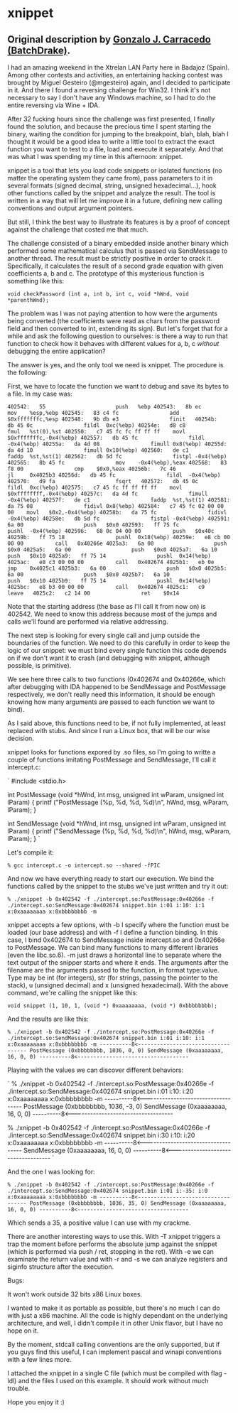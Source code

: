 # xnippet

## Original description by [Gonzalo J. Carracedo (BatchDrake)](https://twitter.com/BatchDrake).

I had an amazing weekend in the Xtrelan LAN Party here in Badajoz (Spain). Among other contests and activities, an entertaining hacking contest was brought by Miguel Gesteiro (@mgesteiro) again, and I decided to participate in it. And there I found a reversing challenge for Win32. I think it's not necessary to say I don't have any Windows machine, so I had to do the entire reversing via Wine + IDA.

After 32 fucking hours since the challenge was first presented, I finally found the solution, and because the precious time I spent starting the binary, waiting the condition for jumping to the breakpoint, blah, blah, blah I thought it would be a good idea to write a little tool to extract the exact function you want to test to a file, load and execute it separately. And that was what I was spending my time in this afternoon: xnippet.

xnippet is a tool that lets you load code snippets or isolated functions (no matter the operating system they came from), pass parameters to it in several formats (signed decimal, string, unsigned hexadecimal...), hook other functions called by the snippet and analyze the result. The tool is written in a way that will let me improve it in a future, defining new calling conventions and output argument pointers.

But still, I think the best way to illustrate its features is by a proof of concept against the challenge that costed me that much.

The challenge consisted of a binary embedded inside another binary which performed some mathematical calculus that is passed via SendMessage to another thread. The result must be strictly positive in order to crack it. Specifically, it calculates the result of a second grade equation with given coefficients a, b and c. The prototype of this mysterious function is something like this:

`
void checkPassword (int a, int b, int c, void *hWnd, void *parenthWnd);
`

The problem was I was not paying attention to how were the arguments being converted (the coefficients were read as chars from the password field and then converted to int, extending its sign). But let's forget that for a while and ask the following question to ourselves: is there a way to run that function to check how it behaves with different values for a, b, c *without* debugging the entire application?

The answer is yes, and the only tool we need is xnippet. The procedure is the following:

First, we have to locate the function we want to debug and save its bytes to a file. In my case was:

`
  402542:	55                   	push   %ebp
  402543:	8b ec                	mov    %esp,%ebp
  402545:	83 c4 fc             	add    $0xfffffffc,%esp
  402548:	9b db e3             	finit  
  40254b:	db 45 0c             	fildl  0xc(%ebp)
  40254e:	d8 c8                	fmul   %st(0),%st
  402550:	c7 45 fc fc ff ff ff 	movl   $0xfffffffc,-0x4(%ebp)
  402557:	db 45 fc             	fildl  -0x4(%ebp)
  40255a:	da 4d 08             	fimull 0x8(%ebp)
  40255d:	da 4d 10             	fimull 0x10(%ebp)
  402560:	de c1                	faddp  %st,%st(1)
  402562:	db 5d fc             	fistpl -0x4(%ebp)
  402565:	8b 45 fc             	mov    -0x4(%ebp),%eax
  402568:	83 f8 00             	cmp    $0x0,%eax
  40256b:	7c 46                	jl     0x4025b3
  40256d:	db 45 fc             	fildl  -0x4(%ebp)
  402570:	d9 fa                	fsqrt  
  402572:	db 45 0c             	fildl  0xc(%ebp)
  402575:	c7 45 fc ff ff ff ff 	movl   $0xffffffff,-0x4(%ebp)
  40257c:	da 4d fc             	fimull -0x4(%ebp)
  40257f:	de c1                	faddp  %st,%st(1)
  402581:	da 75 08             	fidivl 0x8(%ebp)
  402584:	c7 45 fc 02 00 00 00 	movl   $0x2,-0x4(%ebp)
  40258b:	da 75 fc             	fidivl -0x4(%ebp)
  40258e:	db 5d fc             	fistpl -0x4(%ebp)
  402591:	6a 00                	push   $0x0
  402593:	ff 75 fc             	pushl  -0x4(%ebp)
  402596:	68 0c 04 00 00       	push   $0x40c
  40259b:	ff 75 18             	pushl  0x18(%ebp)
  40259e:	e8 cb 00 00 00       	call   0x40266e
  4025a3:	6a 00                	push   $0x0
  4025a5:	6a 00                	push   $0x0
  4025a7:	6a 10                	push   $0x10
  4025a9:	ff 75 14             	pushl  0x14(%ebp)
  4025ac:	e8 c3 00 00 00       	call   0x402674
  4025b1:	eb 0e                	jmp    0x4025c1
  4025b3:	6a 00                	push   $0x0
  4025b5:	6a 00                	push   $0x0
  4025b7:	6a 10                	push   $0x10
  4025b9:	ff 75 14             	pushl  0x14(%ebp)
  4025bc:	e8 b3 00 00 00       	call   0x402674
  4025c1:	c9                   	leave  
  4025c2:	c2 14 00             	ret    $0x14
`

Note that the starting address (the base as I'll call it from now on) is 402542. We need to know this address because most of the jumps and calls we'll found are performed via relative addressing.

The next step is looking for every single call and jump outside the boundaries of the function. We need to do this carefully in order to keep the logic of our snippet: we must bind every single function this code depends on if we don't want it to crash (and debugging with xnippet, although possible, is primitive).

We see here three calls to two functions (0x402674 and 0x40266e, which after debugging with IDA happened to be SendMessage and PostMessage respectively, we don't really need this information, it should be enough knowing how many arguments are passed to each function we want to bind).

As I said above, this functions need to be, if not fully implemented, at least replaced with stubs. And since I run a Linux box, that will be our wise decision.

xnippet looks for functions expored by .so files, so I'm going to writte a couple of functions imitating PostMessage and SendMessage, I'll call it intercept.c:

`
#include <stdio.h>

int
PostMessage (void *hWnd, int msg, unsigned int wParam, unsigned int lParam)
{
  printf ("PostMessage (%p, %d, %d, %d)\n", hWnd, msg, wParam, lParam);
}

int
SendMessage (void *hWnd, int msg, unsigned int wParam, unsigned int lParam)
{
  printf ("SendMessage (%p, %d, %d, %d)\n", hWnd, msg, wParam, lParam);
}
`

Let's compile it:

`
% gcc intercept.c -o intercept.so --shared -fPIC
`

And now we have everything ready to start our execution. We bind the functions called by the snippet to the stubs we've just written and try it out:

`
% ./xnippet -b 0x402542 -f ./intercept.so:PostMessage:0x40266e -f ./intercept.so:SendMessage:0x402674 snippet.bin i:01 i:10: i:1 x:0xaaaaaaaa x:0xbbbbbbbb -m
`

xnippet accepts a few options, with -b I specify where the function must be loaded (our base address) and with -f I define a function binding. In this case, I bind 0x402674 to SendMessage inside intercept.so and 0x40266e to PostMessage. We can bind many functions to many different libraries (even the libc.so.6). -m  just draws a horizontal line to separate where the text output of the snipper starts and where it ends. The arguments after the filename are the arguments passed to the function, in format type:value. Type may be int (for integers), str (for strings, passing the pointer to the stack), u (unsigned decimal) and x (unsigned hexadecimal). With the above command, we're calling the snippet like this:

`
void snippet (1, 10, 1, (void *) 0xaaaaaaaa, (void *) 0xbbbbbbbb);
`

And the results are like this:

`
% ./xnippet -b 0x402542 -f ./intercept.so:PostMessage:0x40266e -f ./intercept.so:SendMessage:0x402674 snippet.bin i:01 i:10: i:1 x:0xaaaaaaaa x:0xbbbbbbbb -m
----------8<-----------------------------------
PostMessage (0xbbbbbbbb, 1036, 0, 0)
SendMessage (0xaaaaaaaa, 16, 0, 0)
----------8<-----------------------------------
`

Playing with the values we can discover different behaviors:

`
% ./xnippet -b 0x402542 -f ./intercept.so:PostMessage:0x40266e -f ./intercept.so:SendMessage:0x402674 snippet.bin i:01 i:10: i:20 x:0xaaaaaaaa x:0xbbbbbbbb -m
----------8<-----------------------------------
PostMessage (0xbbbbbbbb, 1036, -3, 0)
SendMessage (0xaaaaaaaa, 16, 0, 0)
----------8<-----------------------------------

% ./xnippet -b 0x402542 -f ./intercept.so:PostMessage:0x40266e -f ./intercept.so:SendMessage:0x402674 snippet.bin i:30 i:10: i:20 x:0xaaaaaaaa x:0xbbbbbbbb -m
----------8<-----------------------------------
SendMessage (0xaaaaaaaa, 16, 0, 0)
----------8<-----------------------------------
`

And the one I was looking for:

`
% ./xnippet -b 0x402542 -f ./intercept.so:PostMessage:0x40266e -f ./intercept.so:SendMessage:0x402674 snippet.bin i:01 i:-35: i:0 x:0xaaaaaaaa x:0xbbbbbbbb -m
----------8<-----------------------------------
PostMessage (0xbbbbbbbb, 1036, 35, 0)
SendMessage (0xaaaaaaaa, 16, 0, 0)
----------8<-----------------------------------
`

Which sends a 35, a positive value I can use with my crackme.

There are another interesting ways to use this. With -T xnippet triggers a trap the moment before performs the absolute jump against the snippet (which is performed via push / ret, stopping in the ret). With -e we can examinate the return value and with -r and -s we can analyze registers and siginfo structure after the execution.

Bugs:

It won't work outside 32 bits x86 Linux boxes.

I wanted to make it as portable as possible, but there's no much I can do with just a x86 machine. All the code is highly dependant on the underlying architecture, and well, I didn't compile it in other Unix flavor, but I have no hope on it.

By the moment, stdcall calling conventions are the only supported, but if you guys find this useful, I can implement pascal and winapi conventions with a few lines more.

I attached the xnippet in a single C file (which must be compiled with flag -ldl) and the files I used on this example. It should work without much trouble.

Hope you enjoy it :)
